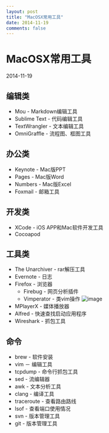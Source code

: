 ```yaml
---
layout: post
title: "MacOSX常用工具"
date: 2014-11-19
comments: false
---
```

# MacOSX常用工具
2014-11-19

## 编辑类
* Mou - Markdown编辑工具
* Sublime Text - 代码编辑工具
* TextWrangler - 文本编辑工具
* OmniGraffle - 流程图、框图工具

## 办公类
* Keynote - Mac版PPT
* Pages - Mac版Word
* Numbers - Mac版Excel
* Foxmail - 邮箱工具

## 开发类
* XCode - iOS APP和Mac软件开发工具
* Cocoapod

## 工具类
* The Unarchiver - rar解压工具
* Evernote - 日志
* Firefox - 浏览器
	* Firebug - 网页分析插件
	* Vimperator - 类vim操作
	![image](http://pic002.cnblogs.com/images/2010/175824/2010110310103424.jpg)
* MPlayerX - 媒体播放器
* Alfred - 快速查找启动应用程序
* Wireshark - 抓包工具

## 命令
* brew - 软件安装
* vim － 编辑工具
* tcpdump - 命令行抓包工具
* sed - 流编辑器
* awk - 文本分析工具
* clang - 编译工具
* traceroute - 查看路由路线
* lsof - 查看端口使用情况
* svn - 版本管理工具
* git - 版本管理工具
